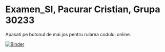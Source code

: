 # Examen_SI, Pacurar Cristian, Grupa 30233

Apasati pe butonul de mai jos pentru rularea codului online.

[![Binder](https://mybinder.org/badge_logo.svg)](https://mybinder.org/v2/gh/djremix66/PacurarCristian_ExamenSI.git/master)
